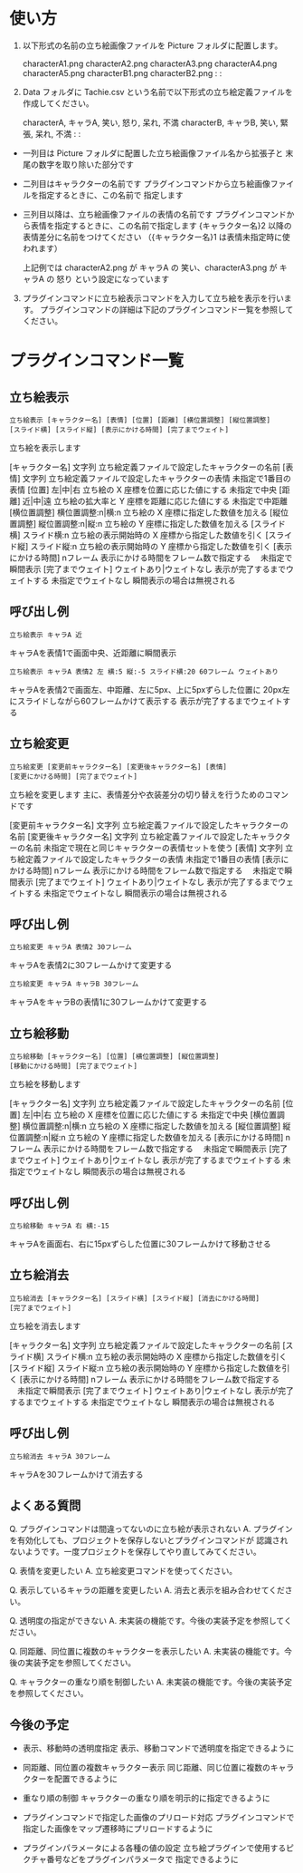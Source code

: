 使い方
======

1. 以下形式の名前の立ち絵画像ファイルを Picture フォルダに配置します。

    characterA1.png
    characterA2.png
    characterA3.png
    characterA4.png
    characterA5.png
    characterB1.png
    characterB2.png
    :
    :

2. Data フォルダに Tachie.csv という名前で以下形式の立ち絵定義ファイルを
  作成してください。

    characterA, キャラA, 笑い, 怒り, 呆れ, 不満
    characterB, キャラB, 笑い, 緊張, 呆れ, 不満
    :
    :

- 一列目は Picture フォルダに配置した立ち絵画像ファイル名から拡張子と
  末尾の数字を取り除いた部分です
- 二列目はキャラクターの名前です
  プラグインコマンドから立ち絵画像ファイルを指定するときに、この名前で
  指定します
- 三列目以降は、立ち絵画像ファイルの表情の名前です
  プラグインコマンドから表情を指定するときに、この名前で指定します
  {キャラクター名}2 以降の表情差分に名前をつけてください
  （{キャラクター名}1 は表情未指定時に使われます）

  上記例では characterA2.png が キャラA の 笑い、characterA3.png が
  キャラA の 怒り という設定になっています

3. プラグインコマンドに立ち絵表示コマンドを入力して立ち絵を表示を行います。
  プラグインコマンドの詳細は下記のプラグインコマンド一覧を参照してください。


プラグインコマンド一覧
======================

立ち絵表示
----------

    立ち絵表示 [キャラクター名] [表情] [位置] [距離] [横位置調整] [縦位置調整]
    [スライド横] [スライド縦] [表示にかける時間] [完了までウェイト]

立ち絵を表示します

[キャラクター名] 文字列
  立ち絵定義ファイルで設定したキャラクターの名前
[表情] 文字列
  立ち絵定義ファイルで設定したキャラクターの表情
  未指定で1番目の表情
[位置] 左|中|右
  立ち絵の X 座標を位置に応じた値にする
  未指定で中央
[距離] 近|中|遠
  立ち絵の拡大率と Y 座標を距離に応じた値にする
  未指定で中距離
[横位置調整] 横位置調整:n|横:n
  立ち絵の X 座標に指定した数値を加える
[縦位置調整] 縦位置調整:n|縦:n
  立ち絵の Y 座標に指定した数値を加える
[スライド横] スライド横:n
  立ち絵の表示開始時の X 座標から指定した数値を引く
[スライド縦] スライド縦:n
  立ち絵の表示開始時の Y 座標から指定した数値を引く
[表示にかける時間] nフレーム
  表示にかける時間をフレーム数で指定する
　未指定で瞬間表示
[完了までウェイト] ウェイトあり|ウェイトなし
  表示が完了するまでウェイトする
  未指定でウェイトなし
  瞬間表示の場合は無視される

呼び出し例
----------

    立ち絵表示 キャラA 近

キャラAを表情1で画面中央、近距離に瞬間表示

    立ち絵表示 キャラA 表情2 左 横:5 縦:-5 スライド横:20 60フレーム ウェイトあり

キャラAを表情2で画面左、中距離、左に5px、上に5pxずらした位置に
20px左にスライドしながら60フレームかけて表示する
表示が完了するまでウェイトする

立ち絵変更
----------

    立ち絵変更 [変更前キャラクター名] [変更後キャラクター名] [表情]
    [変更にかける時間] [完了までウェイト]

立ち絵を変更します
主に、表情差分や衣装差分の切り替えを行うためのコマンドです

[変更前キャラクター名] 文字列
  立ち絵定義ファイルで設定したキャラクターの名前
[変更後キャラクター名] 文字列
  立ち絵定義ファイルで設定したキャラクターの名前
  未指定で現在と同じキャラクターの表情セットを使う
[表情] 文字列
  立ち絵定義ファイルで設定したキャラクターの表情
  未指定で1番目の表情
[表示にかける時間] nフレーム
  表示にかける時間をフレーム数で指定する
　未指定で瞬間表示
[完了までウェイト] ウェイトあり|ウェイトなし
  表示が完了するまでウェイトする
  未指定でウェイトなし
  瞬間表示の場合は無視される

呼び出し例
----------

    立ち絵変更 キャラA 表情2 30フレーム

キャラAを表情2に30フレームかけて変更する


    立ち絵変更 キャラA キャラB 30フレーム

キャラAをキャラBの表情1に30フレームかけて変更する


立ち絵移動
----------

    立ち絵移動 [キャラクター名] [位置] [横位置調整] [縦位置調整]
    [移動にかける時間] [完了までウェイト]

立ち絵を移動します

[キャラクター名] 文字列
  立ち絵定義ファイルで設定したキャラクターの名前
[位置] 左|中|右
  立ち絵の X 座標を位置に応じた値にする
  未指定で中央
[横位置調整] 横位置調整:n|横:n
  立ち絵の X 座標に指定した数値を加える
[縦位置調整] 縦位置調整:n|縦:n
  立ち絵の Y 座標に指定した数値を加える
[表示にかける時間] nフレーム
  表示にかける時間をフレーム数で指定する
　未指定で瞬間表示
[完了までウェイト] ウェイトあり|ウェイトなし
  表示が完了するまでウェイトする
  未指定でウェイトなし
  瞬間表示の場合は無視される

呼び出し例
----------

    立ち絵移動 キャラA 右 横:-15

キャラAを画面右、右に15pxずらした位置に30フレームかけて移動させる


立ち絵消去
----------

    立ち絵消去 [キャラクター名] [スライド横] [スライド縦] [消去にかける時間]
    [完了までウェイト]

立ち絵を消去します

[キャラクター名] 文字列
  立ち絵定義ファイルで設定したキャラクターの名前
[スライド横] スライド横:n
  立ち絵の表示開始時の X 座標から指定した数値を引く
[スライド縦] スライド縦:n
  立ち絵の表示開始時の Y 座標から指定した数値を引く
[表示にかける時間] nフレーム
  表示にかける時間をフレーム数で指定する
　未指定で瞬間表示
[完了までウェイト] ウェイトあり|ウェイトなし
  表示が完了するまでウェイトする
  未指定でウェイトなし
  瞬間表示の場合は無視される

呼び出し例
----------

    立ち絵消去 キャラA 30フレーム

キャラAを30フレームかけて消去する


よくある質問
------------

Q. プラグインコマンドは間違ってないのに立ち絵が表示されない
A. プラグインを有効化しても、プロジェクトを保存しないとプラグインコマンドが
  認識されないようです。一度プロジェクトを保存してやり直してみてください。

Q. 表情を変更したい
A. 立ち絵変更コマンドを使ってください。

Q. 表示しているキャラの距離を変更したい
A. 消去と表示を組み合わせてください。

Q. 透明度の指定ができない
A. 未実装の機能です。今後の実装予定を参照してください。

Q. 同距離、同位置に複数のキャラクターを表示したい
A. 未実装の機能です。今後の実装予定を参照してください。

Q. キャラクターの重なり順を制御したい
A. 未実装の機能です。今後の実装予定を参照してください。


今後の予定
----------

- 表示、移動時の透明度指定
  表示、移動コマンドで透明度を指定できるように

- 同距離、同位置の複数キャラクター表示
  同じ距離、同じ位置に複数のキャラクターを配置できるように

- 重なり順の制御
  キャラクターの重なり順を明示的に指定できるように

- プラグインコマンドで指定した画像のプリロード対応
  プラグインコマンドで指定した画像をマップ遷移時にプリロードするように

- プラグインパラメータによる各種の値の設定
  立ち絵プラグインで使用するピクチャ番号などをプラグインパラメータで
  指定できるように
